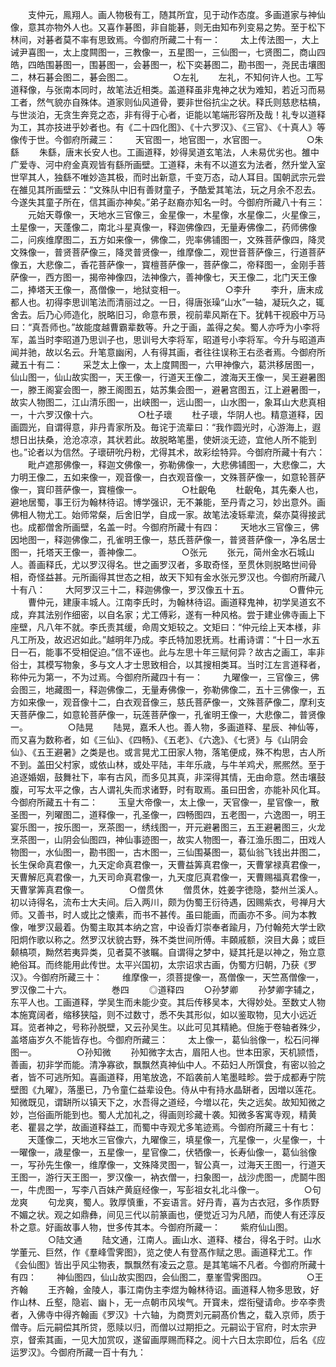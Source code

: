 <!-- { "loadSidebar": true } -->
　　支仲元，鳯翔人。画人物极有工，随其所宜，见于动作态度。多画道家与神仙像，意其亦物外人也。又喜作碁图，非自能碁，则无由知布列变易之势。至于松下林间，对碁者莫不率有思致焉。今御府所藏二十有一：
　　太上传法图一，大上诫尹喜图一，太上度闗图一，三教像一，五星图一，三仙图一，七贤图二，商山四皓，四皓围碁图一，围碁图一，会碁图一，松下奕碁图二，勘书图一，尧民击壤图二，林石碁会图二，碁会图二。
　　
　　○左礼
　　左礼，不知何许人也。工写道释像，与张南本同时，故笔法近相类。盖道释虽非鬼神之状为难知，若近习而易工者，然气貌亦自殊体。道家则仙风道骨，要非世俗抗尘之状。释氏则慈悲枯槁，与世淡泊，无贪生奔竞之态，非有得于心者，讵能以笔端形容所及哉！礼专以道释为工，其亦技进乎妙者也。有《二十四化图》、《十六罗汉》、《三官》、《十真人》等像传于世。今御府所藏三：
　　天官图一，地官图一，水官图一。
　　
　　○朱繇
　　朱繇，唐末长安人也。工画道释，妙得吴道玄笔法，人未易优劣也。雒中广爱寺、河中府金真观皆有繇所画壁。工道释，未有不以道玄为法者，然升堂入室世罕其人，独繇不唯妙造其极，而时出新意，千变万态，动人耳目。国朝武宗元尝在雒见其所画壁云：“文殊队中旧有善财童子，予酷爱其笔法，玩之月余不忍去。今遂失其童子所在，信其画亦神矣。”弟子赵裔亦知名一时。今御府所藏八十有三：
　　元始天尊像一，天地水三官像三，金星像一，木星像，水星像二，火星像三，土星像一，天蓬像二，南北斗星真像一，释迦佛像四，无量寿佛像二，药师佛像二，问疾维摩图二，五方如来像一，佛像二，兜率佛铺图一，文殊菩萨像四，降灵文殊像一，普贤菩萨像三，降灵普贤像一，维摩像二，观世音菩萨像三，行道菩萨像五，大悲像二，香花菩萨像一，寳檀菩萨像一，菩萨像二，帝释图一，金刚手菩萨像一，西方图一，揭帝神像四，法神像六，善神像七，天王像二，北门天王像二，捧塔天王像一，髙僧像一，地狱变相一。
　　
　　○李升
　　李升，唐末成都人也。初得李思训笔法而清丽过之。一日，得唐张璪“山水”一轴，凝玩久之，辄舍去。后乃心师造化，脱略旧习，命意布景，视前辈风斯在下。犹韩干视廏中万马曰：“真吾师也。”故能度越曹霸辈数等。升之于画，盖得之矣。蜀人亦呼为小李将军，盖当时李昭道乃思训子也，思训号大李将军，昭道号小李将军。今升与昭道声闻并驰，故以名云。升笔意幽闲，人有得其画，者往往误称王右丞者焉。今御府所藏五十有二：
　　采芝太上像一，太上度闗图一，六甲神像六，葛洪移居图一，仙山图一，仙山故实图一，天王像一，行道天王像二，渡海天王像一，吴王避暑图一，滕王阁宴会图一，滕王阁图五，姑苏集会图一，避暑宫图五，江上避暑图一，故实人物图二，江山清乐图一，出峡图一，远山图一，山水图一，象耳山大悲真相一，十六罗汉像十六。
　　
　　○杜子瓌
　　杜子瓌，华阴人也。精意道释，因画圆光，自谓得意，非丹青家所及。毎诧于流辈曰：“我作圆光时，心游海上，遐想日出扶桑，沧沧凉凉，其状若此。故脱略笔墨，使妍淡无迹，宜他人所不能到也。”论者以为信然。子瓌研吮丹粉，尤得其术，故彩绘特异。今御府所藏十有六：
　　毗卢遮那佛像一，释迦文佛像一，弥勒佛像一，大悲佛铺图一，大悲像二，大力明王像二，五如来像一，观音像一，白衣观音像一，文殊菩萨像一，如意轮菩萨像一，寳印菩萨像一，寳檀像一。
　　
　　○杜齯龟
　　杜齯龟，其先秦人也，避地居蜀，事王衍为翰林待诏。博学强识，无不兼能，至丹青之习，妙出意外。画佛相人物尤工。始师常粲，后舍旧学，自成一家。故笔法凌轹辈流，粲亦莫得接武也。成都僧舍所画壁，名盖一时。今御府所藏十有四：
　　天地水三官像三，佛因地图一，释迦佛像二，孔雀明王像一，慈氏菩萨像一，普贤菩萨像一，净名居士图一，托塔天王像一，善神像二。
　　
　　○张元
　　张元，简州金水石城山人。善画释氏，尤以罗汉得名。世之画罗汉者，多取奇怪，至贯休则脱略世间骨相，奇怪益甚。元所画得其世态之相，故天下知有金水张元罗汉也。今御府所藏八十有八：
　　大阿罗汉三十二，释迦佛像一，罗汉像五十五。
　　
　　○曹仲元
　　曹仲元，建康丰城人。江南李氏时，为翰林待诏。画道释鬼神，初学吴道玄不成，弃其法别作细密，以自名家；尤工傅彩，遂有一种风格。尝于建业佛寺画上下座壁，凡八年不就。李氏责其缓，命周文矩较之。文矩曰：“仲元绘上天本様，非凡工所及，故迟迟如此。”越明年乃成。李氏特加恩抚焉。杜甫诗谓：“十日一水五日一石，能事不受相促迫。”信不诬也。此与左思十年三赋何异？故古之画工，率非俗士，其模写物象，多与文人才士思致相合，以其搜相类耳。当时江左言道释者，称仲元为第一，不为过焉。今御府所藏四十有一：
　　九曜像一，三官像三，佛会图三，地藏图一，释迦佛像二，无量寿佛像一，弥勒佛像二，五十三佛像一，五方如来像一，观音像十二，白衣观音像三，慈氏菩萨像一，文殊菩萨像二，摩利支天菩萨像二，如意轮菩萨像一，玩莲菩萨像一，孔雀明王像一，大悲像二，普贤像一。
　　
　　○陆晃
　　陆晃，嘉禾人也。善人物，多画道释、星辰、神仙等，而又喜为数称者，如《三仙》、《四畅》、《五老》、《六逸》、《七贤》与《山阴会仙》、《五王避暑》之类是也。或言晃尤工田家人物，落笔便成，殊不构思，古人所不到。盖田父村家，或依山林，或处平陆，丰年乐歳，与牛羊鸡犬，熈熈然。至于追逐婚姻，鼓舞社下，率有古风，而多见其真，非深得其情，无由命意。然击壤鼓腹，可写太平之像，古人谓礼失而求诸野，时有取焉。虽曰田舍，亦能补风化耳。今御府所藏五十有二：
　　玉皇大帝像一，太上像一，天官像一，星官像一，散圣图一，列曜图二，道释像一，孔圣像一，四畅图四，五老图一，六逸图一，明王宴乐图一，按乐图一，烹茶图一，绣线图一，开元避暑图三，五王避暑图三，火龙烹茶图一，山阴会仙图四，神仙事迹图一，故实人物图一，春江渔乐图二，田戏人物图一，水仙图一，勘书图一，古木图一，三仙围棊图一，葛仙翁飞钱出井图二，长生保命真君像一，九天定命真君像一，天曹益筭真君像一，天曹掌禄真君像一，天曹解厄真君像一，九天司命真君像一，九天度厄真君像一，天曹赐福真君像一，天曹掌筭真君像一。
　　
　　○僧贯休
　　僧贯休，姓姜字徳隐，婺州兰溪人。初以诗得名，流布士大夫间。后入两川，颇为伪蜀王衍待遇，因赐紫衣，号禅月大师。又善书，时人或比之懐素，而书不甚传。虽曰能画，而画亦不多。间为本教像，唯罗汉最着。伪蜀主取其本纳之宫，中设香灯崇奉者踰月，乃付翰苑大学士欧阳炯作歌以称之。然罗汉状貌古野，殊不类世间所傅。丰頥戚额，湥目大鼻；或巨颡槁项，黝然若夷异类，见者莫不骇瞩。自谓得之梦中，疑其托是以神之，殆立意絶俗耳。而终能用此传世。太平兴国初，太宗诏求古画，伪蜀方归朝，乃获《罗汉》。今御府所藏三十：
　　维摩像一，须菩提像一，髙僧像一，天竺髙僧像一，罗汉像二十六。
　　
　　巻四
　　◎道释四
　　○孙梦卿
　　孙梦卿字辅之，东平人也。工画道释，学吴生而未能少变。其后传移吴本，大得妙处。至数丈人物本施寛阔者，缩移狭隘，则不过数寸，悉不失其形似，如以鉴取物，见大小远近耳。览者神之，号称孙脱壁，又云孙吴生。以此可见其精絶。但施于卷轴者殊少，盖塔庙岁久不能皆存也。今御府所藏三：
　　太上像一，葛仙翁像一，松石问禅图一。
　　
　　○孙知微
　　孙知微字太古，眉阳人也。世本田家，天机颕悟，善画，初非学而能。清净寡欲，飘飘然真神仙中人。不茹妇人所馔食，有密以验之者，皆不可逃所知。喜画道释，用笔放逸，不蹈袭前人笔墨畦畛。尝于成都寿宁院壁图《九曜》，落墨已，乃令童仁益辈设色。侍从中有持水晶缾者，因増以莲花。知微既见，谓缾所以镇天下之，水吾得之道经，今増以花，失之远矣。故知知微之妙，岂俗画所能到也。蜀人尤加礼之，得画则珍藏十袭。知微多客寓寺观，精黄老、瞿昙之学，故画道释益工，而蜀中寺观尤多笔迹焉。今御府所藏三十有七：
　　天蓬像二，天地水三官像六，九曜像三，填星像一，亢星像一，火星像一，十一曜像一，歳星像一，五星像一，星官像二，伏牺像一，长寿仙像一，葛仙翁像一，写孙先生像一，维摩像一，文殊降灵图一，智公真一，过海天王图一，行道天王图一，游行天王图一，罗汉像一，衲衣僧一，扫象图一，战沙虎图一，虎鬬牛图一，牛虎图一，写李八百妹产黄庭经像一，写彭祖女礼北斗像一。
　　
　　○句龙爽
　　句龙爽，蜀人。敦厚慎重，不妄语言。好丹青，喜为古衣冠，多作质野不媚之状。观之如鼎彝，间见三代以前篆画也，便觉近习为凡陋，而使人有还淳反朴之意。好画故事人物，世多传其本。今御府所藏一：
　　紫府仙山图。
　　
　　○陆文通
　　陆文通，江南人。画山水、道释、楼台，得名于时。山水学董元、巨然，作《羣峰雪霁图》，览之使人有登髙作赋之思。画道释尤工。作《会仙图》皆出乎风尘物表，飘飘然有凌云之意。是其笔端不凡者。今御府所藏十有四：
　　神仙图四，仙山故实图四，会仙图二，羣峯雪霁图四。
　　
　　○王齐翰
　　王齐翰，金陵人，事江南伪主李煜为翰林待诏。画道释人物多思致，好作山林、丘壑，隐岩、幽卜，无一点朝市风埃气。开寳未，煜衔璧请命。步卒李贵者，入佛寺中得齐翰画《罗汉》十六轴，为商贾刘元嗣髙价售之，载入京师，质于僧寺。后元嗣偿其所贷，愿赎以归，而僧以过期拒之。元嗣讼于官府，时太宗尹京，督索其画，一见大加赏叹，遂留画厚赐而释之。阅十六日太宗即位，后名《应运罗汉》。今御府所藏一百十有九：
